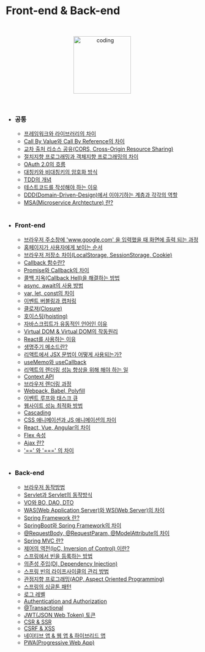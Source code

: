 # Front-end & Back-end

<br>

<p align="center">
  <img src="https://user-images.githubusercontent.com/66001046/152260938-51b1334f-297f-4092-8f37-f02dc9cd3a07.png" alt="coding" width="150px" />
</p>

<br>

- ### 공통

  - [프레임워크와 라이브러리의 차이](https://)
  - [Call By Value와 Call By Reference의 차이](https://)
  - [교차 출처 리소스 공유(CORS, Cross-Origin Resource Sharing)](https://)
  - [절치지향 프로그래밍과 객체지향 프로그래밍의 차이](https://)
  - [OAuth 2.0의 흐름](https://)
  - [대칭키와 비대칭키의 암호화 방식](https://)
  - [TDD의 개념](https://)
  - [테스트코드를 작성해야 하는 이유](https://)
  - [DDD(Domain-Driven-Design)에서 이야기하는 계층과 각각의 역할](https://)
  - [MSA(Microservice Archtecture) 란?](https://)
  
  <br>

- ### Front-end

  - [브라우저 주소창에 'www.google.com' 을 입력했을 때 화면에 출력 되는 과정](https://)
  - [홈페이지가 사용자에게 보이는 순서](https://)
  - [브라우저 저장소 차이(LocalStorage, SessionStorage, Cookie)](https://)
  - [Callback 함수란?](https://)
  - [Promise와 Callback의 차이](https://)
  - [콜백 지옥(Callback Hell)을 해결하는 방법](https://)
  - [async, await의 사용 방법](https://)
  - [var, let, const의 차이](https://)
  - [이벤트 버블링과 캡처링](https://)
  - [클로져(Closure)](https://)
  - [호이스팅(hoisting)](https://)
  - [자바스크립트가 유동적인 언어인 이유](https://)
  - [Virtual DOM & Virtual DOM의 작동원리](https://)
  - [React를 사용하는 이유](https://)
  - [생명주기 메소드란?](https://)
  - [리액트에서 JSX 문법이 어떻게 사용되는가?](https://)
  - [useMemo와 useCallback](https://)
  - [리액트의 렌더링 성능 향상을 위해 해야 하는 일](https://)
  - [Context API](https://)
  - [브라우저 렌더링 과정](https://)
  - [Webpack, Babel, Polyfill](https://)
  - [이벤트 루프와 태스크 큐](https://)
  - [웹사이트 성능 최적화 방법](https://)
  - [Cascading](https://)
  - [CSS 애니메이션과 JS 애니메이션의 차이](https://)
  - [React, Vue, Angular의 차이](https://)
  - [Flex 속성](https://)
  - [Ajax 란?](https://)
  - ['==' 와 '===' 의 차이](https://)

  <br>

- ### Back-end

  - [브라우저 동작방법](https://)
  - [Servlet과 Servlet의 동작방식](https://)
  - [VO와 BO, DAO, DTO](https://)
  - [WAS(Web Application Server)와 WS(Web Server)의 차이](https://)
  - [Spring Framework 란?](https://)
  - [SpringBoot와 Spring Framework의 차이](https://)
  - [@RequestBody, @RequestParam, @ModelAttribute의 차이](https://)
  - [Spring MVC 란?](https://)
  - [제어의 역전(IoC, Inversion of Control) 이란?](https://)
  - [스프링에서 빈을 등록하는 방법](https://)
  - [의존성 주입(DI, Dependency Injection)](https://)
  - [스프링 빈의 라이프사이클의 관리 방법](https://)
  - [관점지향 프로그래밍(AOP, Aspect Oriented Programming)](https://)
  - [스프링의 싱글톤 패턴](https://)
  - [로그 레벨](https://)
  - [Authentication and Authorization](https://)
  - [@Transactional](https://)
  - [JWT(JSON Web Token) 토큰](https://)
  - [CSR & SSR](https://)
  - [CSRF & XSS](https://)
  - [네이티브 앱 & 웹 앱 & 하이브리드 앱](https://)
  - [PWA(Progressive Web App)](https://)
  
